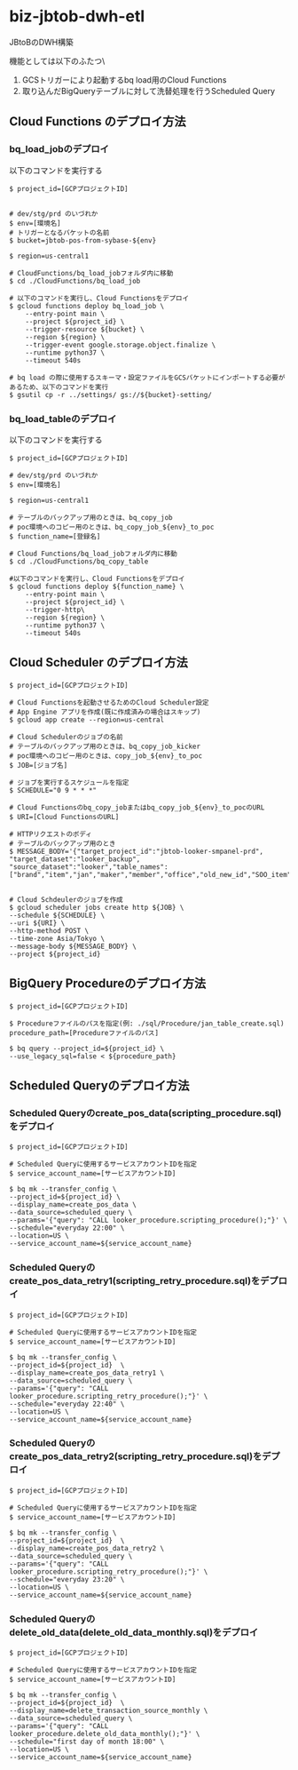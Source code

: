 # biz-jbtob-dwh-etl
JBtoBのDWH構築

機能としては以下のふたつ\
1. GCSトリガーにより起動するbq load用のCloud Functions
2. 取り込んだBigQueryテーブルに対して洗替処理を行うScheduled Query

## Cloud Functions のデプロイ方法
### bq_load_jobのデプロイ
以下のコマンドを実行する
```
$ project_id=[GCPプロジェクトID]


# dev/stg/prd のいづれか
$ env=[環境名]
# トリガーとなるバケットの名前
$ bucket=jbtob-pos-from-sybase-${env}

$ region=us-central1

# CloudFunctions/bq_load_jobフォルダ内に移動
$ cd ./CloudFunctions/bq_load_job

# 以下のコマンドを実行し、Cloud Functionsをデプロイ
$ gcloud functions deploy bq_load_job \
    --entry-point main \
    --project ${project_id} \
    --trigger-resource ${bucket} \
    --region ${region} \
    --trigger-event google.storage.object.finalize \
    --runtime python37 \
    --timeout 540s

# bq load の際に使用するスキーマ・設定ファイルをGCSバケットにインポートする必要があるため、以下のコマンドを実行
$ gsutil cp -r ../settings/ gs://${bucket}-setting/
```

### bq_load_tableのデプロイ
以下のコマンドを実行する
```
$ project_id=[GCPプロジェクトID]

# dev/stg/prd のいづれか
$ env=[環境名]

$ region=us-central1

# テーブルのバックアップ用のときは、bq_copy_job
# poc環境へのコピー用のときは、bq_copy_job_${env}_to_poc
$ function_name=[登録名]

# Cloud Functions/bq_load_jobフォルダ内に移動
$ cd ./CloudFunctions/bq_copy_table

#以下のコマンドを実行し、Cloud Functionsをデプロイ
$ gcloud functions deploy ${function_name} \
    --entry-point main \
    --project ${project_id} \
    --trigger-http\
    --region ${region} \
    --runtime python37 \
    --timeout 540s
```

## Cloud Scheduler のデプロイ方法
```
$ project_id=[GCPプロジェクトID]

# Cloud Functionsを起動させるためのCloud Scheduler設定
# App Engine アプリを作成(既に作成済みの場合はスキップ)
$ gcloud app create --region=us-central

# Cloud Schedulerのジョブの名前
# テーブルのバックアップ用のときは、bq_copy_job_kicker
# poc環境へのコピー用のときは、copy_job_${env}_to_poc
$ JOB=[ジョブ名]

# ジョブを実行するスケジュールを指定
$ SCHEDULE="0 9 * * *"

# Cloud Functionsのbq_copy_jobまたはbq_copy_job_${env}_to_pocのURL
$ URI=[Cloud FunctionsのURL]

# HTTPリクエストのボディ
# テーブルのバックアップ用のとき
$ MESSAGE_BODY='{"target_project_id":"jbtob-looker-smpanel-prd", "target_dataset":"looker_backup", "source_dataset":"looker","table_names":["brand","item","jan","maker","member","office","old_new_id","SOO_item","transaction","transaction_summary","update"]}' 


# Cloud Schdeulerのジョブを作成
$ gcloud scheduler jobs create http ${JOB} \
--schedule ${SCHEDULE} \
--uri ${URI} \
--http-method POST \
--time-zone Asia/Tokyo \
--message-body ${MESSAGE_BODY} \
--project ${project_id}
```

## BigQuery Procedureのデプロイ方法
```
$ project_id=[GCPプロジェクトID]

$ Procedureファイルのパスを指定(例: ./sql/Procedure/jan_table_create.sql)
procedure_path=[Procedureファイルのパス]

$ bq query --project_id=${project_id} \
--use_legacy_sql=false < ${procedure_path}
```

## Scheduled Queryのデプロイ方法
### Scheduled Queryのcreate_pos_data(scripting_procedure.sql)をデプロイ
```
$ project_id=[GCPプロジェクトID]

# Scheduled Queryに使用するサービスアカウントIDを指定
$ service_account_name=[サービスアカウントID]

$ bq mk --transfer_config \
--project_id=${project_id} \
--display_name=create_pos_data \
--data_source=scheduled_query \
--params='{"query": "CALL looker_procedure.scripting_procedure();"}' \
--schedule="everyday 22:00" \
--location=US \
--service_account_name=${service_account_name}
```
### Scheduled Queryのcreate_pos_data_retry1(scripting_retry_procedure.sql)をデプロイ
```
$ project_id=[GCPプロジェクトID]

# Scheduled Queryに使用するサービスアカウントIDを指定
$ service_account_name=[サービスアカウントID]

$ bq mk --transfer_config \
--project_id=${project_id}  \
--display_name=create_pos_data_retry1 \
--data_source=scheduled_query \
--params='{"query": "CALL looker_procedure.scripting_retry_procedure();"}' \
--schedule="everyday 22:40" \
--location=US \
--service_account_name=${service_account_name}
```

### Scheduled Queryのcreate_pos_data_retry2(scripting_retry_procedure.sql)をデプロイ
```
$ project_id=[GCPプロジェクトID]

# Scheduled Queryに使用するサービスアカウントIDを指定
$ service_account_name=[サービスアカウントID]

$ bq mk --transfer_config \
--project_id=${project_id}  \
--display_name=create_pos_data_retry2 \
--data_source=scheduled_query \
--params='{"query": "CALL looker_procedure.scripting_retry_procedure();"}' \
--schedule="everyday 23:20" \
--location=US \
--service_account_name=${service_account_name}
```

### Scheduled Queryのdelete_old_data(delete_old_data_monthly.sql)をデプロイ
```
$ project_id=[GCPプロジェクトID]

# Scheduled Queryに使用するサービスアカウントIDを指定
$ service_account_name=[サービスアカウントID]

$ bq mk --transfer_config \
--project_id=${project_id}  \
--display_name=delete_transaction_source_monthly \
--data_source=scheduled_query \
--params='{"query": "CALL looker_procedure.delete_old_data_monthly();"}' \
--schedule="first day of month 18:00" \
--location=US \
--service_account_name=${service_account_name}
```
